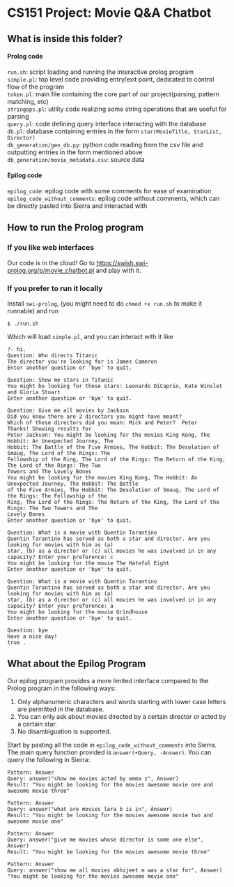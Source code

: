 # CS151 Project: Movie Q&A Chatbot

## What is inside this folder?
#### Prolog code

`run.sh`: script loading and running the interactive prolog program  
`simple.pl`: top level code providing entry/exit point, dedicated to control flow of the program   
`token.pl`: main file containing the core part of our project(parsing, pattern matching, etc)  
`stringops.pl`: utility code realizing some string operations that are useful for parsing  
`query.pl`: code defining query interface interacting with the database  
`db.pl`: database containing entries in the form `star(MovieTitle, StarList, Director)`  
`db_generation/gen_db.py`: python code reading from the csv file and outputting entries in the form mentioned above    
`db_generation/movie_metadata.csv`: source data

#### Epilog code

`epilog_code`: epilog code with some comments for ease of examination   
`epilog_code_without_comments`: epilog code without comments, which can be directly pasted into Sierra and interacted with

## How to run the Prolog program
### If you like web interfaces
Our code is in the cloud! Go to https://swish.swi-prolog.org/p/movie_chatbot.pl and play with it.

### If you prefer to run it locally
Install `swi-prolog`, (you might need to do `chmod +x run.sh` to make it runnable) and run
```
$ ./run.sh
```
Which will load `simple.pl`, and you can interact with it like
```
?- hi.
Question: Who directs Titanic
The director you're looking for is James Cameron
Enter another question or 'bye' to quit.

Question: Show me stars in Titanic
You might be looking for these stars: Leonardo DiCaprio, Kate Winslet and Gloria Stuart
Enter another question or 'bye' to quit.

Question: Give me all movies by Jackson
Did you know there are 2 directors you might have meant?
Which of these directors did you mean: Mick and Peter?  Peter
Thanks! Showing results for
Peter Jackson: You might be looking for the movies King Kong, The Hobbit: An Unexpected Journey, The
Hobbit: The Battle of the Five Armies, The Hobbit: The Desolation of Smaug, The Lord of the Rings: The
Fellowship of the Ring, The Lord of the Rings: The Return of the King, The Lord of the Rings: The Two
Towers and The Lovely Bones
You might be looking for the movies King Kong, The Hobbit: An Unexpected Journey, The Hobbit: The Battle
of the Five Armies, The Hobbit: The Desolation of Smaug, The Lord of the Rings: The Fellowship of the
Ring, The Lord of the Rings: The Return of the King, The Lord of the Rings: The Two Towers and The
Lovely Bones
Enter another question or 'bye' to quit.

Question: What is a movie with Quentin Tarantino
Quentin Tarantino has served as both a star and director. Are you looking for movies with him as (a)
star, (b) as a director or (c) all movies he was involved in in any capacity? Enter your preference: c
You might be looking for the movie The Hateful Eight
Enter another question or 'bye' to quit.

Question: What is a movie with Quentin Tarantino
Quentin Tarantino has served as both a star and director. Are you looking for movies with him as (a)
star, (b) as a director or (c) all movies he was involved in in any capacity? Enter your preference: a
You might be looking for the movie Grindhouse
Enter another question or 'bye' to quit.

Question: bye
Have a nice day!
true .

```

## What about the Epilog Program
Our epilog program provides a more limited interface compared to the Prolog program in the following ways:  
1. Only alphanumeric characters and words starting with lower case letters are permitted in the database.  
2. You can only ask about movies directed by a certain director or acted by a certain star.  
3. No disambiguation is supported.  

Start by pasting all the code in `epilog_code_without_comments` into Sierra.  
The main query function provided is `answer(+Query, -Answer)`. You can query the following in Sierra:
```
Pattern: Answer
Query: answer("show me movies acted by emma z", Answer)
Result: "You might be looking for the movies awesome movie one and awesome movie three"

Pattern: Answer
Query: answer("what are movies lara b is in", Answer)
Result: "You might be looking for the movies awesome movie two and awesome movie one"

Pattern: Answer
Query: answer("give me movies whose director is some one else", Answer)
Result: "You might be looking for the movies awesome movie three"

Pattern: Answer
Query: answer("show me all movies abhijeet m was a star for", Answer)
"You might be looking for the movies awesome movie one"
```
